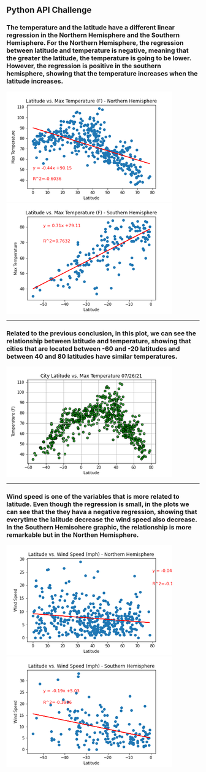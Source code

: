 ## Python API Challenge

### The temperature and the latitude have a different linear regression in the Northern Hemisphere and the Southern Hemisphere. For the Northern Hemisphere, the regression between latitude and temperature is negative, meaning that the greater the latitude, the temperature is going to be lower. However, the regression is positive in the southern hemisphere, showing that the temperature increases when the latitude increases.

![](WeatherPy/LatitudevsMaxTemperature-NorthernHemisphere.png)
![](WeatherPy/LatitudevsMaxTemperature-SouthernHemisphere.png)

---

### Related to the previous conclusion, in this plot, we can see the relationship between latitude and temperature, showing that cities that are located between -60 and -20 latitudes and between 40 and 80 latitudes have similar temperatures.

![](WeatherPy/LatitudevsTemperature.png)

---

### Wind speed is one of the variables that is more related to latitude. Even though the regression is small, in the plots we can see that the they hava a negative regression, showing that everytime the lalitude decrease the wind speed also decrease. In the Southern Hemisohere graphic, the relationship is more remarkable but in the Northen Hemisphere.

![](WeatherPy/LatitudevsWindSpeed-NorthernHemisphere.png)
![](WeatherPy/LatitudevsWindSpeed-SouthernHemisphere.png)
